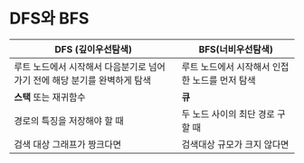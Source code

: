 # DFS와 BFS
| DFS (깊이우선탐색) | BFS(너비우선탐색) |
| ------ | ------ |
| 루트 노드에서 시작해서 다음분기로 넘어가기 전에 해당 분기를 완벽하게 탐색 | 루트 노드에서 시작해서 인접한 노드를 먼저 탐색 |
| **스택** 또는 재귀함수 | **큐** |
| 경로의 특징을 저장해야 할 때 | 두 노드 사이의 최단 경로 구할 때 |
| 검색 대상 그래프가 짱크다면 | 검색대상 규모가 크지 않다면 |

